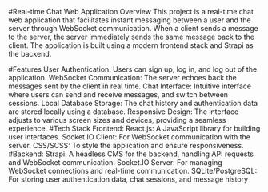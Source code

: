 #Real-time Chat Web Application
Overview
This project is a real-time chat web application that facilitates instant messaging between a user and the server through WebSocket communication. When a client sends a message to the server, the server immediately sends the same message back to the client. The application is built using a modern frontend stack and Strapi as the backend.

#Features
User Authentication: Users can sign up, log in, and log out of the application.
WebSocket Communication: The server echoes back the messages sent by the client in real time.
Chat Interface: Intuitive interface where users can send and receive messages, and switch between sessions.
Local Database Storage: The chat history and authentication data are stored locally using a database.
Responsive Design: The interface adjusts to various screen sizes and devices, providing a seamless experience.
#Tech Stack
Frontend:
React.js: A JavaScript library for building user interfaces.
Socket.IO Client: For WebSocket communication with the server.
CSS/SCSS: To style the application and ensure responsiveness.
#Backend:
Strapi: A headless CMS for the backend, handling API requests and WebSocket communication.
Socket.IO Server: For managing WebSocket connections and real-time communication.
SQLite/PostgreSQL: For storing user authentication data, chat sessions, and message history
